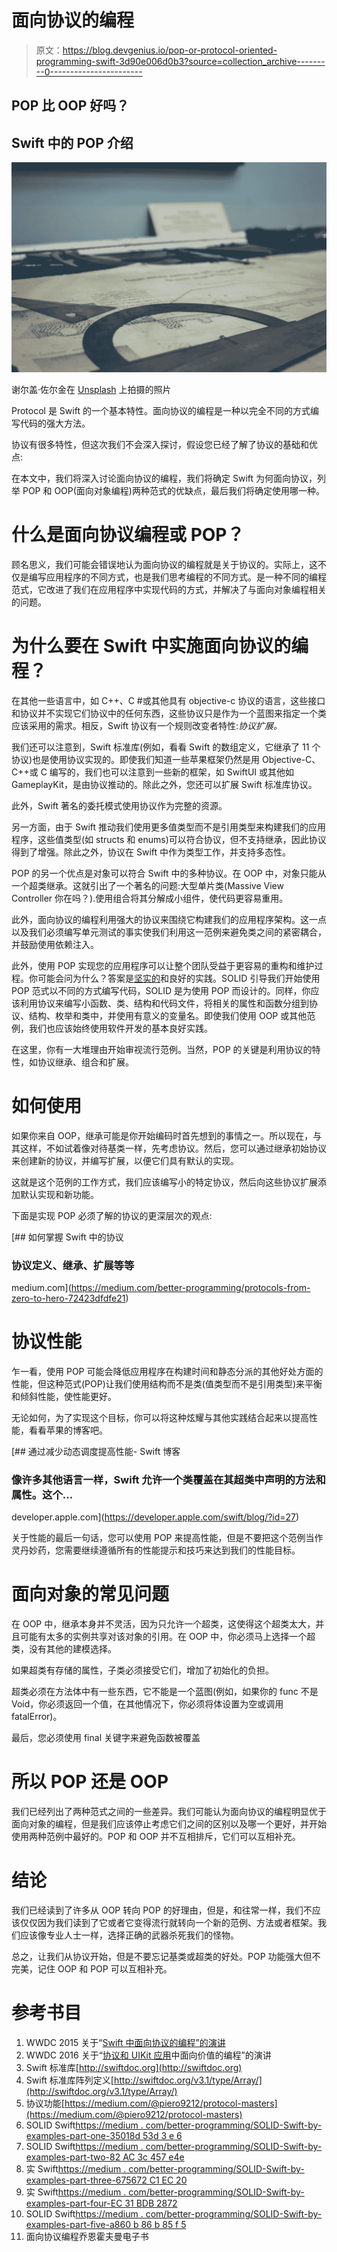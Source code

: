 # 面向协议的编程

> 原文：<https://blog.devgenius.io/pop-or-protocol-oriented-programming-swift-3d90e006d0b3?source=collection_archive---------0----------------------->

## POP 比 OOP 好吗？

## Swift 中的 POP 介绍

![](img/680541f245f8521394fcfbd33eff2634.png)

谢尔盖·佐尔金在 [Unsplash](https://unsplash.com?utm_source=medium&utm_medium=referral) 上拍摄的照片

Protocol 是 Swift 的一个基本特性。面向协议的编程是一种以完全不同的方式编写代码的强大方法。

协议有很多特性，但这次我们不会深入探讨，假设您已经了解了协议的基础和优点:

在本文中，我们将深入讨论面向协议的编程，我们将确定 Swift 为何面向协议，列举 POP 和 OOP(面向对象编程)两种范式的优缺点，最后我们将确定使用哪一种。

# 什么是面向协议编程或 POP？

顾名思义，我们可能会错误地认为面向协议的编程就是关于协议的。实际上，这不仅是编写应用程序的不同方式，也是我们思考编程的不同方式。是一种不同的编程范式，它改进了我们在应用程序中实现代码的方式，并解决了与面向对象编程相关的问题。

# **为什么要在 Swift 中实施面向协议的编程？**

在其他一些语言中，如 C++、C #或其他具有 objective-c 协议的语言，这些接口和协议并不实现它们协议中的任何东西，这些协议只是作为一个蓝图来指定一个类应该采用的需求。相反，Swift 协议有一个规则改变者特性:*协议扩展。*

我们还可以注意到，Swift 标准库(例如，看看 Swift 的数组定义，它继承了 11 个协议)也是使用协议实现的。即使我们知道一些苹果框架仍然是用 Objective-C、C++或 C 编写的，我们也可以注意到一些新的框架，如 SwiftUI 或其他如 GameplayKit，是由协议推动的。除此之外，您还可以扩展 Swift 标准库协议。

此外，Swift 著名的委托模式使用协议作为完整的资源。

另一方面，由于 Swift 推动我们使用更多值类型而不是引用类型来构建我们的应用程序，这些值类型(如 structs 和 enums)可以符合协议，但不支持继承，因此协议得到了增强。除此之外，协议在 Swift 中作为类型工作，并支持多态性。

POP 的另一个优点是对象可以符合 Swift 中的多种协议。在 OOP 中，对象只能从一个超类继承。这就引出了一个著名的问题:大型单片类(Massive View Controller 你在吗？).使用组合将其分解成小组件，使代码更容易重用。

此外，面向协议的编程利用强大的协议来围绕它构建我们的应用程序架构。这一点以及我们必须编写单元测试的事实使我们利用这一范例来避免类之间的紧密耦合，并鼓励使用依赖注入。

此外，使用 POP 实现您的应用程序可以让整个团队受益于更容易的重构和维护过程。你可能会问为什么？答案是[坚实的](https://medium.com/better-programming/solid-swift-by-examples-part-one-35018d53d3e6)和良好的实践。SOLID 引导我们开始使用 POP 范式以不同的方式编写代码，SOLID 是为使用 POP 而设计的。同样，你应该利用协议来编写小函数、类、结构和代码文件，将相关的属性和函数分组到协议、结构、枚举和类中，并使用有意义的变量名。即使我们使用 OOP 或其他范例，我们也应该始终使用软件开发的基本良好实践。

在这里，你有一大堆理由开始审视流行范例。当然，POP 的关键是利用协议的特性，如协议继承、组合和扩展。

# 如何使用

如果你来自 OOP，继承可能是你开始编码时首先想到的事情之一。所以现在，与其这样，不如试着像对待基类一样，先考虑协议。然后，您可以通过继承初始协议来创建新的协议，并编写扩展，以便它们具有默认的实现。

这就是这个范例的工作方式，我们应该编写小的特定协议，然后向这些协议扩展添加默认实现和新功能。

下面是实现 POP 必须了解的协议的更深层次的观点:

[](https://medium.com/better-programming/protocols-from-zero-to-hero-72423dfdfe21) [## 如何掌握 Swift 中的协议

### 协议定义、继承、扩展等等

medium.com](https://medium.com/better-programming/protocols-from-zero-to-hero-72423dfdfe21) 

# 协议性能

乍一看，使用 POP 可能会降低应用程序在构建时间和静态分派的其他好处方面的性能，但这种范式(POP)让我们使用结构而不是类(值类型而不是引用类型)来平衡和倾斜性能，使性能更好。

无论如何，为了实现这个目标，你可以将这种炫耀与其他实践结合起来以提高性能，看看苹果的博客吧。

[](https://developer.apple.com/swift/blog/?id=27) [## 通过减少动态调度提高性能- Swift 博客

### 像许多其他语言一样，Swift 允许一个类覆盖在其超类中声明的方法和属性。这个…

developer.apple.com](https://developer.apple.com/swift/blog/?id=27) 

关于性能的最后一句话，您可以使用 POP 来提高性能，但是不要把这个范例当作灵丹妙药，您需要继续遵循所有的性能提示和技巧来达到我们的性能目标。

# 面向对象的常见问题

在 OOP 中，继承本身并不灵活，因为只允许一个超类，这使得这个超类太大，并且可能有太多的实例共享对该对象的引用。在 OOP 中，你必须马上选择一个超类，没有其他的建模选择。

如果超类有存储的属性，子类必须接受它们，增加了初始化的负担。

超类必须在方法体中有一些东西，它不能是一个蓝图(例如，如果你的 func 不是 Void，你必须返回一个值，在其他情况下，你必须将体设置为空或调用 fatalError)。

最后，您必须使用 final 关键字来避免函数被覆盖

# 所以 POP 还是 OOP

我们已经列出了两种范式之间的一些差异。我们可能认为面向协议的编程明显优于面向对象的编程，但是我们应该停止考虑它们之间的区别以及哪一个更好，并开始使用两种范例中最好的。POP 和 OOP 并不互相排斥，它们可以互相补充。

# 结论

我们已经读到了许多从 OOP 转向 POP 的好理由，但是，和往常一样，我们不应该仅仅因为我们读到了它或者它变得流行就转向一个新的范例、方法或者框架。我们应该像专业人士一样，选择正确的武器杀死我们的怪物。

总之，让我们从协议开始，但是不要忘记基类或超类的好处。POP 功能强大但不完美，记住 OOP 和 POP 可以互相补充。

# **参考书目**

1.  WWDC 2015 关于“[Swift 中面向协议的编程”的演讲](https://developer.apple.com/videos/play/wwdc2015/408/)
2.  WWDC 2016 关于“[协议和 UIKit 应用](https://developer.apple.com/videos/play/wwdc2016/419/)中面向价值的编程”的演讲
3.  Swift 标准库[http://swiftdoc.org](http://swiftdoc.org)
4.  Swift 标准库阵列定义[http://swiftdoc.org/v3.1/type/Array/](http://swiftdoc.org/v3.1/type/Array/)
5.  协议功能[https://medium.com/@piero9212/protocol-masters](https://medium.com/@piero9212/protocol-masters)
6.  SOLID Swift[https://medium . com/better-programming/SOLID-Swift-by-examples-part-one-35018d 53d 3 e 6](https://medium.com/better-programming/solid-swift-by-examples-part-one-35018d53d3e6)
7.  SOLID Swift[https://medium . com/better-programming/SOLID-Swift-by-examples-part-two-82 AC 3c 457 e4e](https://medium.com/better-programming/solid-swift-by-examples-part-two-82ac3c457e4e)
8.  实 Swift[https://medium . com/better-programming/SOLID-Swift-by-examples-part-three-675672 C1 EC 20](https://medium.com/better-programming/solid-swift-by-examples-part-three-675672c1ec20)
9.  实 Swift[https://medium . com/better-programming/SOLID-Swift-by-examples-part-four-EC 31 BDB 2872](https://medium.com/better-programming/solid-swift-by-examples-part-four-ec31bdb2872)
10.  SOLID Swift[https://medium . com/better-programming/SOLID-Swift-by-examples-part-five-a860 b 86 b 85 f 5](https://medium.com/better-programming/solid-swift-by-examples-part-five-a860b86b85f5)
11.  面向协议编程乔恩霍夫曼电子书